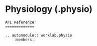 # Physiology (.physio)

```{eval-rst}
API Reference
=============

.. automodule:: worklab.physio
    :members:
```


